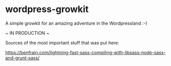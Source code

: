 # wordpress-growkit
A simple growkit for an amazing adventure in the Wordpressland :-)

~ IN PRODUCTION ~

Sources of the most important stuff that was put here:

https://benfrain.com/lightning-fast-sass-compiling-with-libsass-node-sass-and-grunt-sass/
